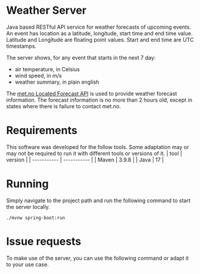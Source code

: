 # Weather Server

Java based RESTful API service for weather forecasts of upcoming events.
An event has location as a latitude, longitude, start time and end time value. Latitude and Longitude are floating point values. Start and end time are UTC timestamps.

The server shows, for any event that starts in the next 7 day:
- air temperature, in Celsius
- wind speed, in m/s
- weather summary, in plain english

The [met.no Located Forecast API](https://api.met.no/weatherapi/locationforecast/2.0/documentation) is used to provide weather forecast information. The forecast information is no more than 2 hours old, except in states where there is failure to contact met.no.

# Requirements
This software was developed for the follow tools. Some adaptation may or may not be required to run it with different tools or versions of it.
| tool      | version |
| ----------- | ----------- |
| Maven      | 3.9.8       |
| Java   | 17        |

# Running
Simply navigate to the project path and run the following command to start the server locally.
```
./mvnw spring-boot:run
```

# Issue requests
To make use of the server, you can use the following command or adapt it to your use case.